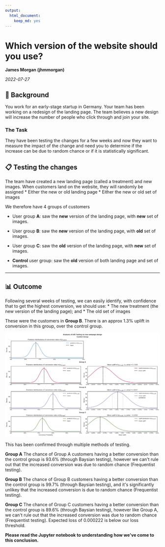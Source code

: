 ```yaml
---
output: 
  html_document: 
    keep_md: yes
---
```


# Which version of the website should you use?

**James Morgan (jhmmorgan)**

*2022-07-27*

## 📖 Background

You work for an early-stage startup in Germany. Your team has been working on a redesign of the landing page. The team believes a new design will increase the number of people who click through and join your site.

### The Task

They have been testing the changes for a few weeks and now they want to measure the impact of the change and need you to determine if the increase can be due to random chance or if it is statistically significant.

## 📋 Testing the changes

The team have created a new landing page (called a treatment) and new images. When customers land on the website, they will randomly be assigned \* Either the new or old landing page \* Either the new or old set of images

We therefore have 4 groups of customers

-   User group **A**: saw the **new** version of the landing page, with **new** set of images.

-   User group **B**: saw the **new** version of the landing page, with **old** set of images.

-   User group **C**: saw the **old** version of the landing page, with **new** set of images.

-   **Control** user group: saw the **old** version of both landing page and set of images.

------------------------------------------------------------------------

## 📊 Outcome

Following several weeks of testing, we can easily identify, with confidence that to get the highest conversion, we should use: \* The new treatment (the new version of the landing page); and \* The old set of images

These were the customers in **Group B**. There is an approx 1.3% uplift in conversion in this group, over the control group.

![](images/ab%20testing.png)

This has been confirmed through multiple methods of testing.

**Group A** The chance of Group A customers having a better conversion than the control group is 93.6% (through Baysian testing), however we can't rule out that the increased conversion was due to random chance (Frequentist testing).

**Group B** The chance of Group B customers having a better conversion than the control group is 99.7% (through Baysian testing), and it's significantly unlikey that the increased conversion is due to random chance (Frequentist testing).

**Group C** The chance of Group C customers having a better conversion than the control group is 89.6% (through Baysian testing), however like Group A, we can't rule out that the increased conversion was due to random chance (Frequentist testing). Expected loss of 0.000222 is below our loss threshold.

**Please read the Jupyter notebook to understanding how we've come to this conclusion.**

